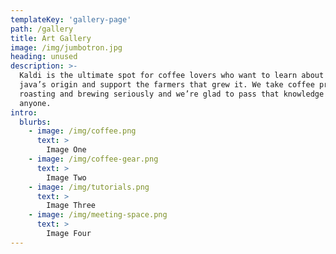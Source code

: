 ```yaml
---
templateKey: 'gallery-page'
path: /gallery
title: Art Gallery
image: /img/jumbotron.jpg
heading: unused
description: >-
  Kaldi is the ultimate spot for coffee lovers who want to learn about their
  java’s origin and support the farmers that grew it. We take coffee production,
  roasting and brewing seriously and we’re glad to pass that knowledge to
  anyone.
intro:
  blurbs:
    - image: /img/coffee.png
      text: >
        Image One
    - image: /img/coffee-gear.png
      text: >
        Image Two
    - image: /img/tutorials.png
      text: >
        Image Three
    - image: /img/meeting-space.png
      text: >
        Image Four
---
```

